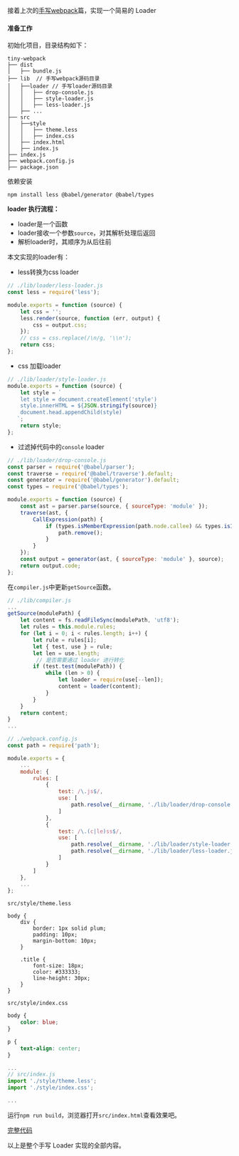 接着上次的[手写webpack](./手写webpack.md)篇，实现一个简易的 Loader

#### 准备工作

初始化项目，目录结构如下：

```
tiny-webpack
├── dist
│   ├── bundle.js
├── lib  // 手写webpack源码目录
│   ├──loader // 手写loader源码目录
│   │   ├── drop-console.js
│   │   ├── style-loader.js
│   │   ├── less-loader.js
│   ├── ...
├── src 
│   ├──style 
│   │   ├── theme.less
│   │   ├── index.css
│   ├── index.html
│   ├── index.js
├── index.js
├── webpack.config.js
├── package.json
```

依赖安装

```
npm install less @babel/generator @babel/types
```

**loader 执行流程：**

+ loader是一个函数
+ loader接收一个参数`source`，对其解析处理后返回
+ 解析loader时，其顺序为从后往前

本文实现的loader有：

+ less转换为css loader

```js
// ./lib/loader/less-loader.js
const less = require('less');

module.exports = function (source) {
    let css = '';
    less.render(source, function (err, output) {
        css = output.css;
    });
    // css = css.replace(/\n/g, '\\n');
    return css;
};
```

+ css 加载loader

```js
// ./lib/loader/style-loader.js
module.exports = function (source) {
    let style = `
    let style = document.createElement('style')
    style.innerHTML = ${JSON.stringify(source)}
    document.head.appendChild(style)
   `;
    return style;
};
```

+ 过滤掉代码中的`console` loader

```js
// ./lib/loader/drop-console.js
const parser = require('@babel/parser');
const traverse = require('@babel/traverse').default;
const generator = require('@babel/generator').default;
const types = require('@babel/types');

module.exports = function (source) {
    const ast = parser.parse(source, { sourceType: 'module' });
    traverse(ast, {
        CallExpression(path) {
            if (types.isMemberExpression(path.node.callee) && types.isIdentifier(path.node.callee.object, { name: 'console' })) {
                path.remove();
            }
        }
    });
    const output = generator(ast, { sourceType: 'module' }, source);
    return output.code;
};
```

在`compiler.js`中更新`getSource`函数。

``` js
// ./lib/compiler.js
...
getSource(modulePath) {
    let content = fs.readFileSync(modulePath, 'utf8');
    let rules = this.module.rules;
    for (let i = 0; i < rules.length; i++) {
        let rule = rules[i];
        let { test, use } = rule;
        let len = use.length;
         // 是否需要通过 loader 进行转化
        if (test.test(modulePath)) {
            while (len > 0) {
                let loader = require(use[--len]);
                content = loader(content);
            }
        }
    }
    return content;
}
...
```

``` js
// ./webpack.config.js
const path = require('path');

module.exports = {
    ...
    module: {
        rules: [
            {
                test: /\.js$/,
                use: [
                    path.resolve(__dirname, './lib/loader/drop-console.js')
                ]
            },
            {
                test: /\.(c|le)ss$/,
                use: [
                    path.resolve(__dirname, './lib/loader/style-loader.js'),
                    path.resolve(__dirname, './lib/loader/less-loader.js')
                ]
            }
        ]
    },
    ...
};
```
`src/style/theme.less`
```less
body {
    div {
        border: 1px solid plum;
        padding: 10px;
        margin-bottom: 10px;
    }

    .title {
        font-size: 18px;
        color: #333333;
        line-height: 30px;
    }
}
```
`src/style/index.css`
```css
body {
    color: blue;
}

p {
    text-align: center;
}
```

```js
...
// src/index.js
import './style/theme.less';
import './style/index.css';

...
```

运行`npm run build`，浏览器打开`src/index.html`查看效果吧。

[完整代码](https://github.com/FredaFei/tiny-webpack)

以上是整个手写 Loader 实现的全部内容。

